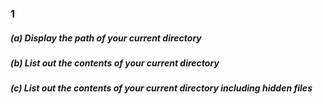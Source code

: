 ### 1

##### (a) Display the path of your current directory
##### (b) List out the contents of your current directory
##### (c) List out the contents of your current directory including hidden files

